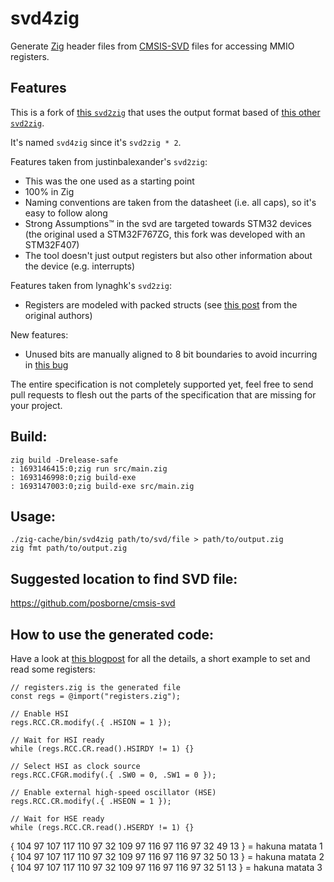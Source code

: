 # svd4zig

Generate [Zig](https://ziglang.org/) header files from
[CMSIS-SVD](http://www.keil.com/pack/doc/CMSIS/SVD/html/index.html) files for accessing MMIO
registers.

## Features

This is a fork of [this `svd2zig`](https://github.com/justinbalexander/svd2zig) that uses the output
format based of [this other `svd2zig`](https://github.com/lynaghk/svd2zig).

It's named `svd4zig` since it's `svd2zig * 2`.

Features taken from justinbalexander's `svd2zig`:

- This was the one used as a starting point
- 100% in Zig
- Naming conventions are taken from the datasheet (i.e. all caps), so it's easy to follow along
- Strong Assumptions™ in the svd are targeted towards STM32 devices (the original used a
  STM32F767ZG, this fork was developed with an STM32F407)
- The tool doesn't just output registers but also other information about the device (e.g.
  interrupts)

Features taken from lynaghk's `svd2zig`:

- Registers are modeled with packed structs (see [this
  post](https://scattered-thoughts.net/writing/mmio-in-zig) from the original authors)

New features:

- Unused bits are manually aligned to 8 bit boundaries to avoid incurring in [this
  bug](https://github.com/ziglang/zig/issues/2627)

The entire specification is not completely supported yet, feel free to send pull requests to flesh
out the parts of the specification that are missing for your project.

## Build:

```
zig build -Drelease-safe
: 1693146415:0;zig run src/main.zig
: 1693146998:0;zig build-exe
: 1693147003:0;zig build-exe src/main.zig
```

## Usage:

```
./zig-cache/bin/svd4zig path/to/svd/file > path/to/output.zig
zig fmt path/to/output.zig
```

## Suggested location to find SVD file:

https://github.com/posborne/cmsis-svd

## How to use the generated code:

Have a look at [this blogpost](https://scattered-thoughts.net/writing/mmio-in-zig) for all the
details, a short example to set and read some registers:

```zig
// registers.zig is the generated file
const regs = @import("registers.zig");

// Enable HSI
regs.RCC.CR.modify(.{ .HSION = 1 });

// Wait for HSI ready
while (regs.RCC.CR.read().HSIRDY != 1) {}

// Select HSI as clock source
regs.RCC.CFGR.modify(.{ .SW0 = 0, .SW1 = 0 });

// Enable external high-speed oscillator (HSE)
regs.RCC.CR.modify(.{ .HSEON = 1 });

// Wait for HSE ready
while (regs.RCC.CR.read().HSERDY != 1) {}
```

{ 104 97 107 117 110 97 32 109 97 116 97 116 97 32 49 13 } = hakuna matata 1
{ 104 97 107 117 110 97 32 109 97 116 97 116 97 32 50 13 } = hakuna matata 2
{ 104 97 107 117 110 97 32 109 97 116 97 116 97 32 51 13 } = hakuna matata 3
